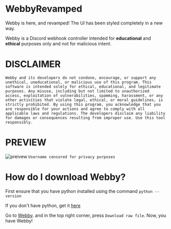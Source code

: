 # WebbyRevamped
Webby is here, and revamped! The UI has been styled completely in a new way.

Webby is a Discord webhook controller intended for **educational** and **ethical** purposes only and not for malicious intent.


# DISCLAIMER
```Webby and its developers do not condone, encourage, or support any unethical, uneducational, or malicious use of this program. This software is intended solely for ethical, educational, and legitimate purposes. Any misuse, including but not limited to unauthorized access, exploitation of vulnerabilities, spamming, harassment, or any other activities that violate legal, ethical, or moral guidelines, is strictly prohibited. By using this program, you acknowledge that you are responsible for your actions and agree to comply with all applicable laws and regulations. The developers disclaim any liability for damages or consequences resulting from improper use. Use this tool responsibly.```

# PREVIEW
![preivew](image_2025-02-13_193711998.png)
```Username censored for privacy purposes```

# How do I download Webby?
First ensure that you have python installed using the command ```python --version```

If you don't have python, get it [here](https://www.python.org/downloads/)

Go to [Webby](https://github.com/64bit-lunarteam/WebbyRevamped/blob/main/Webby/webbyrevamp.py). and in the top right corner, press ```Download raw file```. Now, you have Webby!

